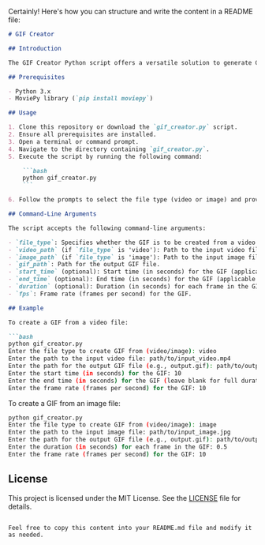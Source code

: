 Certainly! Here's how you can structure and write the content in a README file:

```markdown
# GIF Creator

## Introduction

The GIF Creator Python script offers a versatile solution to generate GIF animations from either a video or an image file. This script is designed with simplicity and efficiency in mind, providing a command-line interface for specifying input parameters and creating GIFs with customizable settings.

## Prerequisites

- Python 3.x
- MoviePy library (`pip install moviepy`)

## Usage

1. Clone this repository or download the `gif_creator.py` script.
2. Ensure all prerequisites are installed.
3. Open a terminal or command prompt.
4. Navigate to the directory containing `gif_creator.py`.
5. Execute the script by running the following command:

    ```bash
    python gif_creator.py
    ```

6. Follow the prompts to select the file type (video or image) and provide the necessary input parameters.

## Command-Line Arguments

The script accepts the following command-line arguments:

- `file_type`: Specifies whether the GIF is to be created from a video or an image. Choose either 'video' or 'image'.
- `video_path` (if `file_type` is 'video'): Path to the input video file.
- `image_path` (if `file_type` is 'image'): Path to the input image file.
- `gif_path`: Path for the output GIF file.
- `start_time` (optional): Start time (in seconds) for the GIF (applicable only for video files).
- `end_time` (optional): End time (in seconds) for the GIF (applicable only for video files).
- `duration` (optional): Duration (in seconds) for each frame in the GIF (applicable only for image files).
- `fps`: Frame rate (frames per second) for the GIF.

## Example

To create a GIF from a video file:

```bash
python gif_creator.py
Enter the file type to create GIF from (video/image): video
Enter the path to the input video file: path/to/input_video.mp4
Enter the path for the output GIF file (e.g., output.gif): path/to/output.gif
Enter the start time (in seconds) for the GIF: 10
Enter the end time (in seconds) for the GIF (leave blank for full duration): 20
Enter the frame rate (frames per second) for the GIF: 10
```

To create a GIF from an image file:

```bash
python gif_creator.py
Enter the file type to create GIF from (video/image): image
Enter the path to the input image file: path/to/input_image.jpg
Enter the path for the output GIF file (e.g., output.gif): path/to/output.gif
Enter the duration (in seconds) for each frame in the GIF: 0.5
Enter the frame rate (frames per second) for the GIF: 10
```

## License

This project is licensed under the MIT License. See the [LICENSE](LICENSE) file for details.
```

Feel free to copy this content into your README.md file and modify it as needed.

